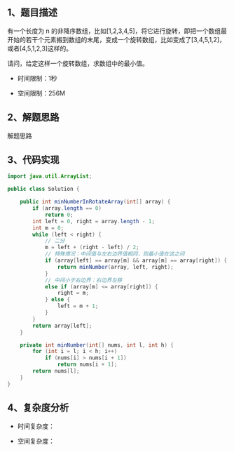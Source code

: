 ## 1、题目描述

有一个长度为 n 的非降序数组，比如[1,2,3,4,5]，将它进行旋转，即把一个数组最开始的若干个元素搬到数组的末尾，变成一个旋转数组，比如变成了[3,4,5,1,2]，或者[4,5,1,2,3]这样的。

请问，给定这样一个旋转数组，求数组中的最小值。

+ 时间限制：1秒

+ 空间限制：256M

## 2、解题思路

解题思路

## 3、代码实现

```java
import java.util.ArrayList;

public class Solution {

    public int minNumberInRotateArray(int[] array) {
        if (array.length == 0)
            return 0;
        int left = 0, right = array.length - 1;
        int m = 0;
        while (left < right) {
            // 二分
            m = left + (right - left) / 2;
            // 特殊情况：中间值与左右边界值相同，则最小值在这之间
            if (array[left] == array[m] && array[m] == array[right]) {
                return minNumber(array, left, right);
            }
            // 中间小于右边界：右边界左移
            else if (array[m] <= array[right]) {
                right = m;
            } else {
                left = m + 1;
            }
        }
        return array[left];
    }

    private int minNumber(int[] nums, int l, int h) {
        for (int i = l; i < h; i++)
            if (nums[i] > nums[i + 1])
                return nums[i + 1];
        return nums[l];
    }
}
```

## 4、复杂度分析

+ 时间复杂度：

+ 空间复杂度：